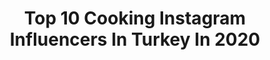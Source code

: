 ---
title: Top 10 Cooking Instagram Influencers In Turkey In 2020
description: >-
  Find top cooking Instagram influencers in Turkey in 2020. Most popular hashtags: #evdekal #corona #instagood #cooking.
platform: Instagram
profiles:
  - username: "journey_try"
    fullname: >-
      
    location: "Turkey"
    followers: 2557
    engagement: 2252
    commentsToLikes: 0.042379
    avatar: "https://instagram.fvte2-2.fna.fbcdn.net/v/t51.2885-19/s320x320/89859947_217763825972804_7040082285890109440_n.jpg?_nc_ht=instagram.fvte2-2.fna.fbcdn.net&_nc_ohc=3y-n_U7zFKoAX_RCx49&oh=b35792db3cb2315ab2da0ee9bf266362&oe=5EA6FCD6"
    verified: false
    hashtags: "#instadaily, #naturelovers, #style, #ukraine"
  - username: "helia_saffar"
    fullname: >-
      هلیا صفار🍝
    location: "Turkey"
    followers: 57868
    engagement: 700
    commentsToLikes: 0.034761
    avatar: "https://scontent-lhr8-1.cdninstagram.com/v/t51.2885-19/s320x320/88817194_268790654108328_8154604270314848256_n.jpg?_nc_ht=scontent-lhr8-1.cdninstagram.com&_nc_ohc=6mlTNgINHxsAX8lvaYK&oh=5fdf4077dc5a4687636fb6e0441a8f0e&oe=5EBC238A"
    verified: false
    hashtags: ""
  - username: "onurollstyle"
    fullname: >-
      Onur Erol | #EvdeKal
    location: "Turkey"
    followers: 77088
    engagement: 119
    commentsToLikes: 0.033489
    avatar: "https://scontent-ams4-1.cdninstagram.com/v/t51.2885-19/s320x320/92509672_793885091020064_2427359604091387904_n.jpg?_nc_ht=scontent-ams4-1.cdninstagram.com&_nc_ohc=yejV07wQMnsAX8LTv1b&oh=b22220d0eb4d967c2479584938368f7f&oe=5EB6BBA1"
    verified: false
    hashtags: "#iorestoacasa, #tuttoandr, #stayathome, #staiacasa"
  - username: "annie_in_newyork"
    fullname: >-
      Minyoung, Annie 🇰🇷🇱🇷
    location: "Turkey"
    followers: 5644
    engagement: 939
    commentsToLikes: 0.040173
    avatar: "https://scontent-ams4-1.cdninstagram.com/v/t51.2885-19/914814_1597381437147753_1949596474_a.jpg?_nc_ht=scontent-ams4-1.cdninstagram.com&_nc_ohc=TCNKyYMl6mwAX-Z6kWS&oh=ee8e61dac631354e7e925bb732a3b253&oe=5EBBEEBF"
    verified: false
    hashtags: "#selfielover, #plantslover, #cherrygrove, #longisland"
  - username: "dogadakiyabanci"
    fullname: >-
      Emrah KOÇER
    location: "Turkey"
    followers: 38221
    engagement: 204
    commentsToLikes: 0.044168
    avatar: "https://scontent-ams4-1.cdninstagram.com/v/t51.2885-19/s320x320/72957030_1417356515104868_5988995512433377280_n.jpg?_nc_ht=scontent-ams4-1.cdninstagram.com&_nc_ohc=FLmCDUl1BDsAX-Mum-r&oh=5ef498ea1fe155bfbc8b48ea7d7062e3&oe=5EB9BCC7"
    verified: false
    hashtags: "#cooking, #seyahat, #campcoffee, #camplife"
  - username: "timmyvl"
    fullname: >-
      🇧🇪ᴛɪᴍᴍʏ ᴠᴀɴ ʟʏsᴇʙᴇᴛʜ🇧🇪
    location: "Turkey"
    followers: 59792
    engagement: 240
    commentsToLikes: 0.016312
    avatar: "https://scontent-lhr8-1.cdninstagram.com/v/t51.2885-19/s320x320/91600217_939953926453735_1430515660537987072_n.jpg?_nc_ht=scontent-lhr8-1.cdninstagram.com&_nc_ohc=b7loxPlPFsgAX-WkrCD&oh=ca5c07a61797a71db52c8dc07ab75419&oe=5EB9BB3C"
    verified: true
    hashtags: "#aldibelgium, #singer, #water, #xwiftracing"
  - username: "fashionablover"
    fullname: >-
      Tuana Schumacher
    location: "Turkey"
    followers: 106693
    engagement: 118
    commentsToLikes: 0.146923
    avatar: "https://scontent-ams4-1.cdninstagram.com/v/t51.2885-19/s320x320/59628454_532815533915977_4525947557687328768_n.jpg?_nc_ht=scontent-ams4-1.cdninstagram.com&_nc_ohc=6QiwwIOf7xAAX8Ws9Eh&oh=712117f1065bfd408f05ab902e78a11c&oe=5EBB74D9"
    verified: false
    hashtags: "#motorsiklet, #streetlooks, #koyyestyle, #dresses"
  - username: "olmakistedigimben"
    fullname: >-
      Yeni Bir Başlangıç
    location: "Turkey"
    followers: 32331
    engagement: 357
    commentsToLikes: 0.294300
    avatar: "https://instagram.fsaw2-1.fna.fbcdn.net/v/t51.2885-19/s320x320/73264632_471881770086619_6013180361608003584_n.jpg?_nc_ht=instagram.fsaw2-1.fna.fbcdn.net&_nc_ohc=EwUHodEQ_N8AX-Cwbz9&oh=7f41fea67cdfcce89f7d7d3284e41b1b&oe=5E910B63"
    verified: false
    hashtags: "#diyetteyim, #diyetteyiz, #diyetkardesli, #diet"
  - username: "aiser0se"
    fullname: >-
      
    location: "Turkey"
    followers: 65181
    engagement: 255
    commentsToLikes: 0.192762
    avatar: "https://scontent-lhr8-1.cdninstagram.com/v/t51.2885-19/s320x320/77131633_1021379531563397_3204369331680968704_n.jpg?_nc_ht=scontent-lhr8-1.cdninstagram.com&_nc_ohc=15d3sXKi8PIAX8y25cj&oh=fc9f89c0a4cfc65f76b5570bc205b649&oe=5EB8F445"
    verified: false
    hashtags: "#kidsroomdesign, #hijaber, #chefkok, #bohohome"
  - username: "cinilimutfak"
    fullname: >-
      Leyla Çemç Yavşan
    location: "Turkey"
    followers: 26143
    engagement: 279
    commentsToLikes: 0.285499
    avatar: "https://scontent-lhr8-1.cdninstagram.com/v/t51.2885-19/s320x320/30855260_1330902703677417_132212643992698880_n.jpg?_nc_ht=scontent-lhr8-1.cdninstagram.com&_nc_ohc=4zYUKooDb1MAX8zs9zh&oh=fdff378cd09d0ff3358e3c9ed6d32e7d&oe=5EBC7D54"
    verified: false
    hashtags: "#buzzfeast, #coffetime, #yemekcom, #tatl"
---